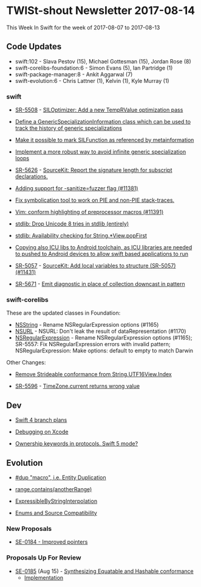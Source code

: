 # TWISt-shout Newsletter 2017-08-14
This Week In Swift for the week of 2017-08-07 to 2017-08-13

## Code Updates

* swift:102 - Slava Pestov (15), Michael Gottesman (15), Jordan Rose (8)
* swift-corelibs-foundation:6 - Simon Evans (5), Ian Partridge (1)
* swift-package-manager:8 - Ankit Aggarwal (7)
* swift-evolution:6 - Chris Lattner (1), Kelvin (1), Kyle Murray (1)

### swift

* [SR-5508](https://bugs.swift.org/browse/SR-5508) - [SILOptimizer: Add a new TempRValue optimization pass](https://github.com/apple/swift/commit/6c93798acc7bc8c9db348527401e40354bc6bd63)

* [Define a GenericSpecializationInformation class which can be used to track the history of generic specializations](https://github.com/apple/swift/commit/a73fbdb3fe0d7195e8de8aaaa308ba1ad5765a34)

* [Make it possible to mark SILFunction as referenced by metainformation](https://github.com/apple/swift/commit/6b5aced3b965877b4895744bec55bba69c5f6d2e)

* [Implement a more robust way to avoid infinite generic specialization loops](https://github.com/apple/swift/commit/8503daee0d76f742b7a5aa2fa9a13123ba6ee3aa)

* [SR-5626](https://bugs.swift.org/browse/SR-5626) - [SourceKit: Report the signature length for subscript declarations.](https://github.com/apple/swift/commit/6573a5fe41b63da476278caa7ba7ee9e3c246b25)

* [Adding support for -sanitize=fuzzer flag (#11381)](https://github.com/apple/swift/commit/efe143c2f40de934f5264502ad217f27a8afb0ec)

* [Fix symbolication tool to work on PIE and non-PIE stack-traces.](https://github.com/apple/swift/commit/6ec3fb98fd5223d0f23116c8aebbd9366243b19d)

* [Vim: conform highlighting of preprocessor macros (#11391)](https://github.com/apple/swift/commit/3ac7609b495116db5bfbff83d9cb92c01d5b4193)

* [stdlib: Drop Unicode 8 tries in stdlib (entirely)](https://github.com/apple/swift/commit/2415a4df52eadd3d54862249ee46477467e00e74)

* [stdlib: Availability checking for String.*View.popFirst](https://github.com/apple/swift/commit/3243b8a59fec0ae468b9d3c71dbb4a22b58d608a)

* [Copying also ICU libs to Android toolchain, as ICU libraries are needed to pushed to Android devices to allow swift based applications to run](https://github.com/apple/swift/commit/ecaf12b5a1058b9af2fb0e89ee94cea992b66ce4)

* [SR-5057](https://bugs.swift.org/browse/SR-5057) - [SourceKit: Add local variables to structure (SR-5057) (#11431)](https://github.com/apple/swift/commit/40b054b6423e2da545458a75b8e6b59e99fb3ad6)

* [SR-5671](https://bugs.swift.org/browse/SR-5671) - [Emit diagnostic in place of collection downcast in pattern](https://github.com/apple/swift/commit/ba7ae4aca99955dad9129bb7582854d716cace16)
  
### swift-corelibs

These are the updated classes in Foundation:

* [NSString](https://github.com/apple/swift-corelibs-foundation/commits/master/Foundation/NSString.swift) - Rename NSRegularExpression options (#1165)
* [NSURL](https://github.com/apple/swift-corelibs-foundation/commits/master/Foundation/NSURL.swift) - NSURL: Don't leak the result of dataRepresentation (#1170)
* [NSRegularExpression](https://github.com/apple/swift-corelibs-foundation/commits/master/Foundation/NSRegularExpression.swift) - Rename NSRegularExpression options (#1165); SR-5557: Fix NSRegularExpression errors with invalid pattern; NSRegularExpression: Make options: default to empty to match Darwin

Other Changes:

* [Remove Strideable conformance from String.UTF16View.Index](https://github.com/apple/swift-corelibs-foundation/commit/707b031acc53e4862b2edb6878bf3e43a60bd055)

* [SR-5596](https://bugs.swift.org/browse/SR-5596) - [TimeZone.current returns wrong value](https://github.com/apple/swift-corelibs-foundation/commit/8d34fbaa1bfd4881c2e8430dc889cac57dc44db8)

## Dev

* [Swift 4 branch plans](https://lists.swift.org/pipermail/swift-corelibs-dev/Week-of-Mon-20170807/001270.html)

* [Debugging on Xcode](https://lists.swift.org/pipermail/swift-dev/Week-of-Mon-20170807/005100.html)

* [Ownership keywords in protocols. Swift 5 mode?](https://lists.swift.org/pipermail/swift-dev/Week-of-Mon-20170807/005110.html)

## Evolution

* [#dup "macro", i.e. Entity Duplication](https://lists.swift.org/pipermail/swift-evolution/Week-of-Mon-20170807/038655.html)

* [range.contains(anotherRange)](https://lists.swift.org/pipermail/swift-evolution/Week-of-Mon-20170807/038672.html)

* [ExpressibleByStringInterpolation](https://lists.swift.org/pipermail/swift-evolution/Week-of-Mon-20170807/038680.html)

* [Enums and Source Compatibility](https://lists.swift.org/pipermail/swift-evolution/Week-of-Mon-20170807/038663.html)

### New Proposals

* [SE-0184 - Improved pointers](https://github.com/apple/swift-evolution/blob/master/proposals/0184-improved-pointers.md)

### Proposals Up For Review

* [SE-0185](https://github.com/apple/swift-evolution/blob/master/proposals/0185-synthesize-equatable-hashable.md) (Aug 15) - [Synthesizing Equatable and Hashable conformance](https://lists.swift.org/pipermail/swift-evolution-announce/2017-August/000397.html)
  * [Implementation](https://github.com/apple/swift/pull/9619)

